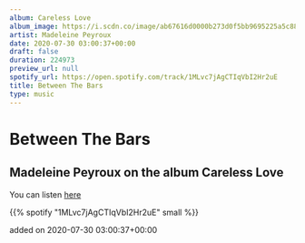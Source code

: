 ```yaml
---
album: Careless Love
album_image: https://i.scdn.co/image/ab67616d0000b273d0f5bb9695225a5c88db29bd
artist: Madeleine Peyroux
date: 2020-07-30 03:00:37+00:00
draft: false
duration: 224973
preview_url: null
spotify_url: https://open.spotify.com/track/1MLvc7jAgCTIqVbI2Hr2uE
title: Between The Bars
type: music
---
```



# Between The Bars

## Madeleine Peyroux on the album Careless Love

You can listen [here](https://open.spotify.com/track/1MLvc7jAgCTIqVbI2Hr2uE)

{{% spotify "1MLvc7jAgCTIqVbI2Hr2uE" small %}}

added on 2020-07-30 03:00:37+00:00